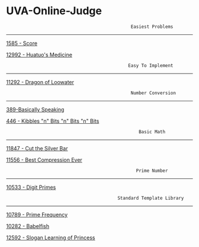 # UVA-Online-Judge

                                                   Easiest Problems
__________________________________________________________________________________________________________________________________

[1585 - Score](https://github.com/Sohando/UVA-Online-Judge/blob/master/1585%20-%20Score.cpp)

[12992 - Huatuo's Medicine](https://github.com/Sohando/UVA-Online-Judge/blob/master/12992%20-%20Huatuo's%20Medicine.cpp)


                                                  Easy To Implement
_________________________________________________________________________________________________________________________________

[11292 - Dragon of Loowater](https://github.com/Sohando/UVA-Online-Judge/blob/master/11292%20-%20Dragon%20of%20Loowater.cpp)



                                                   Number Conversion
__________________________________________________________________________________________________________________________________

[389-Basically Speaking](https://github.com/Sohando/UVA-Online-Judge/blob/master/389%20-%20Basically%20Speaking.cpp)

[446 - Kibbles "n" Bits "n" Bits "n" Bits](https://github.com/Sohando/UVA-Online-Judge/blob/master/446%20-%20Kibbles%20%22n%22%20Bits%20%22n%22%20Bits%20%22n%22%20Bits.cpp)



                                                      Basic Math
___________________________________________________________________________________________________________________________________

[11847 - Cut the Silver Bar](https://github.com/Sohando/UVA-Online-Judge/blob/master/11847%20-%20Cut%20the%20Silver%20Bar.cpp)

[11556 - Best Compression Ever](https://github.com/Sohando/UVA-Online-Judge/blob/master/11556%20-%20Best%20Compression%20Ever.cpp)


                                                     Prime Number
___________________________________________________________________________________________________________________________________
[10533 - Digit Primes](https://github.com/Sohando/UVA-Online-Judge/blob/master/10533%20-%20Digit%20Primes.cpp)


                                              Standard Template Library
___________________________________________________________________________________________________________________________________
[10789 - Prime Frequency](https://github.com/Sohando/UVA-Online-Judge/blob/master/10789%20-%20Prime%20Frequency.cpp)

[10282 - Babelfish](https://github.com/Sohando/UVA-Online-Judge/blob/master/10282%20-%20Babelfish.cpp)

[12592 - Slogan Learning of Princess](https://github.com/Sohando/UVA-Online-Judge/blob/master/12592%20-%20Slogan%20Learning%20of%20Princess.cpp)


